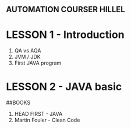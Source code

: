 ## AUTOMATION COURSER HILLEL
# LESSON 1 - Introduction
1. QA vs AQA
2. JVM / JDK
3. First JAVA program 

# LESSON 2 - JAVA basic




##BOOKS
1. HEAD FIRST - JAVA 
2. Martin Fouler - Clean Code
